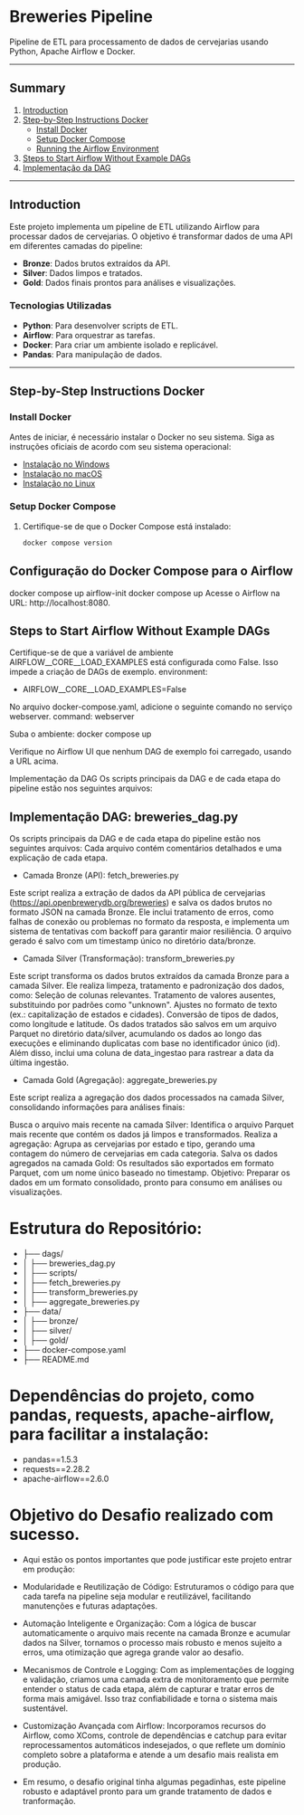 # Breweries Pipeline
Pipeline de ETL para processamento de dados de cervejarias usando Python, Apache Airflow e Docker.

---

## Summary
1. [Introduction](#introduction)
2. [Step-by-Step Instructions Docker](#step-by-step-instructions-docker)
   - [Install Docker](#install-docker)
   - [Setup Docker Compose](#setup-docker-compose)
   - [Running the Airflow Environment](#running-the-airflow-environment)
3. [Steps to Start Airflow Without Example DAGs](#steps-to-start-airflow-without-example-dags)
4. [Implementação da DAG](#implementação-da-dag)

---

## Introduction
Este projeto implementa um pipeline de ETL utilizando Airflow para processar dados de cervejarias. O objetivo é transformar dados de uma API em diferentes camadas do pipeline:
- **Bronze**: Dados brutos extraídos da API.
- **Silver**: Dados limpos e tratados.
- **Gold**: Dados finais prontos para análises e visualizações.

### Tecnologias Utilizadas
- **Python**: Para desenvolver scripts de ETL.
- **Airflow**: Para orquestrar as tarefas.
- **Docker**: Para criar um ambiente isolado e replicável.
- **Pandas**: Para manipulação de dados.

---

## Step-by-Step Instructions Docker

### Install Docker
Antes de iniciar, é necessário instalar o Docker no seu sistema. Siga as instruções oficiais de acordo com seu sistema operacional:
- [Instalação no Windows](https://docs.docker.com/desktop/install/windows-install/)
- [Instalação no macOS](https://docs.docker.com/desktop/install/mac-install/)
- [Instalação no Linux](https://docs.docker.com/engine/install/)

### Setup Docker Compose
1. Certifique-se de que o Docker Compose está instalado:
   ```bash
   docker compose version
## Configuração do Docker Compose para o Airflow
docker compose up airflow-init
docker compose up
Acesse o Airflow na URL: http://localhost:8080.

## Steps to Start Airflow Without Example DAGs
Certifique-se de que a variável de ambiente AIRFLOW__CORE__LOAD_EXAMPLES está configurada como False. Isso impede a criação de DAGs de exemplo.
environment:
  - AIRFLOW__CORE__LOAD_EXAMPLES=False
    
No arquivo docker-compose.yaml, adicione o seguinte comando no serviço webserver.
command: webserver

Suba o ambiente:
docker compose up

Verifique no Airflow UI que nenhum DAG de exemplo foi carregado, usando a URL acima.

Implementação da DAG
Os scripts principais da DAG e de cada etapa do pipeline estão nos seguintes arquivos:

## Implementação DAG: breweries_dag.py

Os scripts principais da DAG e de cada etapa do pipeline estão nos seguintes arquivos:
Cada arquivo contém comentários detalhados e uma explicação de cada etapa.


* Camada Bronze (API): fetch_breweries.py

Este script realiza a extração de dados da API pública de cervejarias (https://api.openbrewerydb.org/breweries)
e salva os dados brutos no formato JSON na camada Bronze. Ele inclui tratamento de erros, como falhas de conexão
ou problemas no formato da resposta, e implementa um sistema de tentativas com backoff para garantir maior resiliência.
O arquivo gerado é salvo com um timestamp único no diretório data/bronze.
  
* Camada Silver (Transformação): transform_breweries.py

Este script transforma os dados brutos extraídos da camada Bronze para a camada Silver. 
Ele realiza limpeza, tratamento e padronização dos dados, 
como: Seleção de colunas relevantes.
Tratamento de valores ausentes, substituindo por padrões como "unknown".
Ajustes no formato de texto (ex.: capitalização de estados e cidades).
Conversão de tipos de dados, como longitude e latitude.
Os dados tratados são salvos em um arquivo Parquet no diretório data/silver, acumulando 
os dados ao longo das execuções e eliminando duplicatas com base no identificador único (id). 
Além disso, inclui uma coluna de data_ingestao para rastrear a data da última ingestão.

* Camada Gold (Agregação): aggregate_breweries.py

Este script realiza a agregação dos dados processados na camada Silver, consolidando informações para análises finais:

Busca o arquivo mais recente na camada Silver: Identifica o arquivo Parquet mais recente que contém os dados já limpos e transformados.
Realiza a agregação: Agrupa as cervejarias por estado e tipo, gerando uma contagem do número de cervejarias em cada categoria.
Salva os dados agregados na camada Gold: Os resultados são exportados em formato Parquet, com um nome único baseado no timestamp.
Objetivo: Preparar os dados em um formato consolidado, pronto para consumo em análises ou visualizações.


# Estrutura do Repositório:

* ├── dags/
* │   ├── breweries_dag.py
* │   ├── scripts/
* │       ├── fetch_breweries.py
* │       ├── transform_breweries.py
* │       ├── aggregate_breweries.py
* ├── data/
* │   ├── bronze/
* │   ├── silver/
* │   ├── gold/
* ├── docker-compose.yaml
* ├── README.md

# Dependências do projeto, como pandas, requests, apache-airflow, para facilitar a instalação:

* pandas==1.5.3
* requests==2.28.2
* apache-airflow==2.6.0

# Objetivo do Desafio realizado com sucesso. 

*  Aqui estão os pontos importantes que pode justificar este projeto entrar em produção:

* Modularidade e Reutilização de Código: Estruturamos o código para que cada tarefa na pipeline
seja modular e reutilizável, facilitando manutenções e futuras adaptações.

* Automação Inteligente e Organização: Com a lógica de buscar automaticamente o arquivo mais recente
na camada Bronze e acumular dados na Silver, tornamos o processo mais robusto e menos sujeito a erros,
uma otimização que agrega grande valor ao desafio.

* Mecanismos de Controle e Logging: Com as implementações de logging e validação,
criamos uma camada extra de monitoramento que permite entender o status de cada etapa,
além de capturar e tratar erros de forma mais amigável. Isso traz confiabilidade e torna o sistema mais sustentável.

* Customização Avançada com Airflow: Incorporamos recursos do Airflow, como XComs, controle de dependências e catchup
para evitar reprocessamentos automáticos indesejados, o que reflete um domínio completo sobre a
plataforma e atende a um desafio mais realista em produção.

* Em resumo, o desafio original tinha algumas pegadinhas, este pipeline robusto e adaptável pronto para um grande tratamento
de dados e tranformação.
